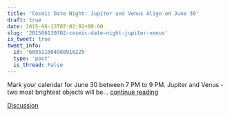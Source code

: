 ```yaml
---
title: 'Cosmic Date Night: Jupiter and Venus Align on June 30'
draft: true
date: 2015-06-13T07:02:02+00:00
slug: '201506130702-cosmic-date-night-jupiter-venus'
is_tweet: true
tweet_info:
  id: '609511004980916225'
  type: 'post'
  is_thread: False
---
```




Mark your calendar for June 30 between 7 PM to 9 PM. Jupiter and Venus - two  most brightest objects will be... [continue reading](urls[0])

[Discussion](https://x.com/sytelus/status/609511004980916225)
